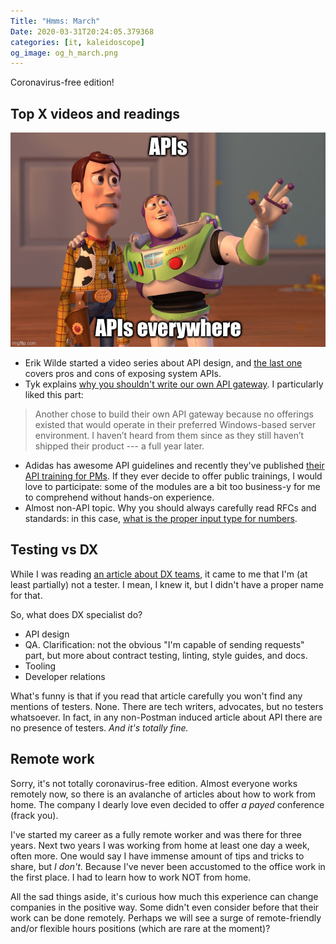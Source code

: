 ```yaml
---
Title: "Hmms: March"
Date: 2020-03-31T20:24:05.379368
categories: [it, kaleidoscope]
og_image: og_h_march.png
---
```


Coronavirus-free edition!

## Top X videos and readings

![Meme: APIs, APIs everywhere](apis_meme.jpg)

- Erik Wilde started a video series about API design, 
and [the last one](https://www.youtube.com/watch?v=qc_DF01qgZg) covers pros and cons of exposing system APIs.
- Tyk explains [why you shouldn't write our own API gateway](https://tyk.io/considerations-before-building-your-own-api-gateway/). I particularly liked this part:

> Another chose to build their own API gateway because no offerings existed that would operate in their 
> preferred Windows-based server environment. 
> I haven’t heard from them since as they still haven’t shipped their product --- a full year later.

- Adidas has awesome API guidelines and recently they've published [their API training for PMs](https://github.com/adidas/api-pm-training). If they ever decide to offer public trainings, I would love to participate: some of the modules are a bit too
business-y for me to comprehend without hands-on experience.
- Almost non-API topic. Why you should always carefully read RFCs and standards: in this case,
[what is the proper input type for numbers](https://technology.blog.gov.uk/2020/02/24/why-the-gov-uk-design-system-team-changed-the-input-type-for-numbers/).


## Testing vs DX
While I was reading [an article about DX teams](https://nordicapis.com/why-your-api-needs-a-dedicated-developer-experience-team/),
it came to me that I'm (at least partially) not a tester. I mean, I knew it, but I didn't have a proper name for that.

So, what does DX specialist do?

- API design 
- QA. Clarification: not the obvious "I'm capable of sending requests" part, but more about contract testing, linting, style guides, and docs.
- Tooling
- Developer relations

What's funny is that if you read that article carefully you won't find any mentions of testers.
None. There are tech writers, advocates, but no testers whatsoever. In fact, in any non-Postman induced article about API
there are no presence of testers. _And it's totally fine._

## Remote work

Sorry, it's not totally coronavirus-free edition. Almost everyone works remotely now, so there is an avalanche of 
articles about how to work from home. The company I dearly love even decided to offer _a payed_ conference (frack you).

I've started my career as a fully remote worker and was there for three years. Next two years I was working from home
at least one day a week, often more. One would say I have immense amount of tips and tricks to share, but _I don't_. 
Because I've never been accustomed to the office work in the first place. I had to learn how to work NOT from home.

All the sad things aside, it's curious how much this experience can change companies in the positive way. 
Some didn't even consider before that their work can be done remotely. Perhaps we will see a surge of remote-friendly 
and/or flexible hours positions (which are rare at the moment)?
